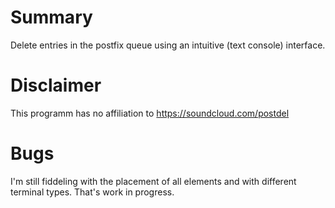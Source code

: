 # Summary

Delete entries in the postfix queue using an intuitive (text console) interface.

# Disclaimer

This programm has no affiliation to https://soundcloud.com/postdel

# Bugs
I'm still fiddeling with the placement of all elements and with different terminal types. That's work in progress.
